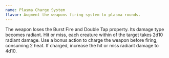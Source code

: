 ```yaml
---
name: Plasma Charge System
flavor: Augment the weapons firing system to plasma rounds.
---
```

The weapon loses the Burst Fire and Double Tap property. Its damage type becomes radiant. 
Hit or miss, each creature within <me-distance length="5" /> of the target takes 2d10 radiant damage. 
Use a bonus action to charge the weapon before firing, consuming 2 heat. If charged, increase the hit or miss radiant 
damage to 4d10.
